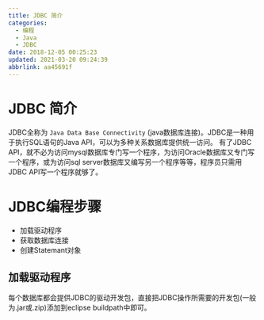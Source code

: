 ```yaml
---
title: JDBC 简介
categories: 
  - 编程
  - Java
  - JDBC
date: 2018-12-05 00:25:23
updated: 2021-03-20 09:24:39
abbrlink: aa45691f
---
```

# JDBC 简介
JDBC全称为 `Java Data Base Connectivity` (java数据库连接)。JDBC是一种用于执行SQL语句的Java API，可以为多种关系数据库提供统一访问。
有了JDBC API，就不必为访问mysql数据库专门写一个程序，为访问Oracle数据库又专门写一个程序，或为访问sql server数据库又编写另一个程序等等，程序员只需用JDBC API写一个程序就够了。
# JDBC编程步骤
- 加载驱动程序 
- 获取数据库连接
- 创建Statemant对象

## 加载驱动程序
每个数据库都会提供JDBC的驱动开发包，直接把JDBC操作所需要的开发包(一般为.jar或.zip)添加到eclipse buildpath中即可。
